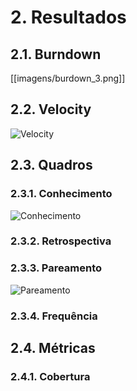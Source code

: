 # 2. Resultados

## 2.1. Burndown

[[imagens/burdown_3.png]]

## 2.2. Velocity

![Velocity](https://raw.githubusercontent.com/wiki/fga-gpp-mds/2016.2-Time01-WikiLegis/imagens/velocityt3.png)

## 2.3. Quadros

### 2.3.1. Conhecimento

![Conhecimento](https://raw.githubusercontent.com/wiki/fga-gpp-mds/2016.2-Time01-WikiLegis/imagens/conhecimento3.png)

### 2.3.2. Retrospectiva


### 2.3.3. Pareamento

![Pareamento](https://raw.githubusercontent.com/wiki/fga-gpp-mds/2016.2-Time01-WikiLegis/imagens/pareamento_sprint_3.png)

### 2.3.4. Frequência


## 2.4. Métricas

### 2.4.1. Cobertura
